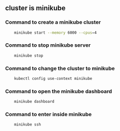 ## cluster is minikube

### Command to create a minikube cluster
```bash
    minikube start --memory 6000 --cpus=4
```
### Command to stop minikube server
```bash
    minikube stop
```
### Command to change the cluster to minikube
```bash
    kubectl config use-context minikube
```
### Command to open the minikube dashboard
```bash
    minikube dashboard
```
### Command to enter inside minikube
```bash
    minikube ssh
```